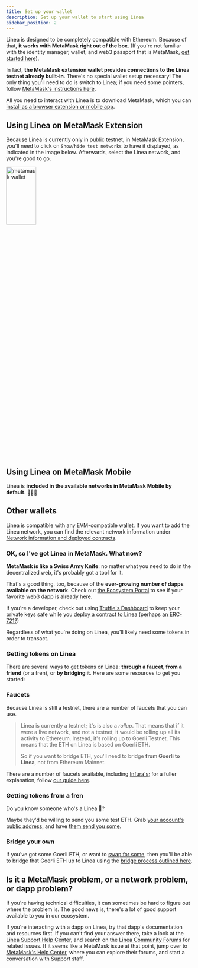 ```yaml
---
title: Set up your wallet
description: Set up your wallet to start using Linea
sidebar_position: 2
---
```


Linea is designed to be completely compatible with Ethereum. Because of that, **it works with MetaMask right out of the box**. (If you're not familiar with the identity manager, wallet, and web3 passport that is MetaMask, [get started here](https://support.metamask.io/hc/en-us/articles/360015489531)).

In fact, **the MetaMask extension wallet provides connections to the Linea testnet already built-in**. There's no special wallet setup necessary! The only thing you'll need to do is switch to Linea; if you need some pointers, follow [MetaMask's instructions here](https://support.metamask.io/hc/en-us/articles/16367251716251).

All you need to interact with Linea is to download MetaMask, which you can [install as a browser extension or mobile app](https://metamask.io/download/).

## Using Linea on MetaMask Extension

Because Linea is currently only in public testnet, in MetaMask Extension, you'll need to click on `Show/hide test networks` to have it displayed, as indicated in the image below. Afterwards, select the Linea network, and you're good to go.

<div class="text--center">
<img src="/img/metamaskwallet.png" alt="metamask wallet" width="40%" height="20%"/>
</div>

## Using Linea on MetaMask Mobile

Linea is **included in the available networks in MetaMask Mobile by default**. 💖🦊🚀

## Other wallets

Linea is compatible with any EVM-compatible wallet. If you want to add the Linea network, you can find the relevant network information under [Network information and deployed contracts](../developers/useful-info.md#network-information).

### OK, so I've got Linea in MetaMask. What now?

**MetaMask is like a Swiss Army Knife**: no matter what you need to do in the decentralized web, it's probably got a tool for it.

That's a good thing, too, because of the **ever-growing number of dapps available on the network**. Check out [the Ecosystem Portal](https://goerli.linea.build/explore) to see if your favorite web3 dapp is already here.

If you're a developer, check out using [Truffle's Dashboard](https://trufflesuite.com/blog/introducing-truffle-dashboard/) to keep your private keys safe while you [deploy a contract to Linea](https://docs.linea.build/developers/quickstart/deploy-smart-contract/truffle) (perhaps [an ERC-721?](https://levelup.gitconnected.com/deploy-an-erc-721-contract-on-linea-using-infura-and-truffle-27e5c15c401f))

Regardless of what you're doing on Linea, you'll likely need some tokens in order to transact.

### Getting tokens on Linea

There are several ways to get tokens on Linea: **through a faucet, from a friend** (or a fren), or **by bridging it**. Here are some resources to get you started:

### Faucets

Because Linea is still a testnet, there are a number of faucets that you can use.

> Linea is currently a testnet; it's is also a _rollup_. That means that if it were a live network, and not a testnet, it would be rolling up all its activity to Ethereum. Instead, it's rolling up to Goerli Testnet. This means that the ETH on Linea is based on Goerli ETH.
>
> So if you want to bridge ETH, you'll need to bridge **from Goerli to Linea**, not from Ethereum Mainnet.

There are a number of faucets available, including [Infura's](https://www.infura.io/faucet/linea); for a fuller explanation, follow [our guide here](./fund).

### Getting tokens from a fren

Do you know someone who's a Linea 🐳?

Maybe they'd be willing to send you some test ETH. Grab [your account's public address](https://support.metamask.io/hc/en-us/articles/360015289512), and have [them send you some](./transfer-funds).

### Bridge your own

If you've got some Goerli ETH, or want to [swap for some](https://support.metamask.io/hc/en-us/articles/4415426473499-Third-party-swaps-platforms), then you'll be able to bridge that Goerli ETH up to Linea using the [bridge process outlined here](./bridge-funds).

## Is it a MetaMask problem, or a network problem, or dapp problem?

If you're having technical difficulties, it can sometimes be hard to figure out where the problem is. The good news is, there's a lot of good support available to you in our ecosystem.

If you're interacting with a dapp on Linea, try that dapp's documentation and resources first. If you can't find your answer there, take a look at the [Linea Support Help Center](https://support.linea.build), and search on the [Linea Community Forums](https://community.linea.build) for related issues. If it seems like a MetaMask issue at that point, jump over to [MetaMask's Help Center](https://support.metamask.io), where you can explore their forums, and start a conversation with Support staff.
